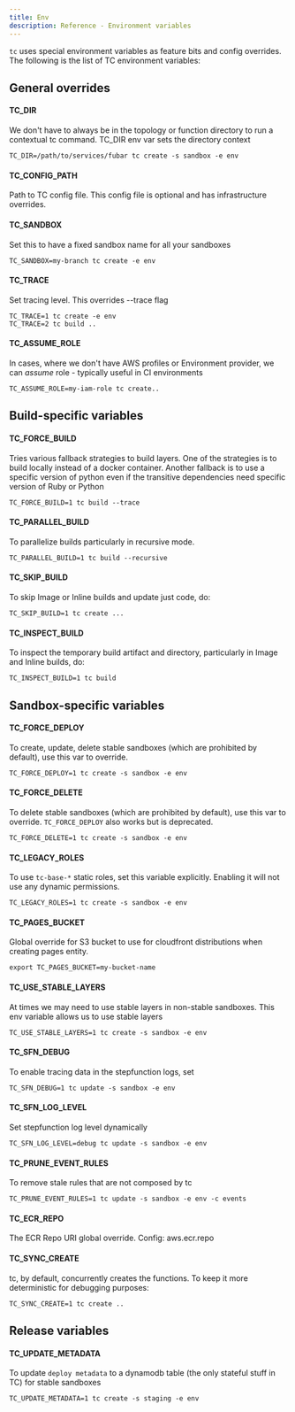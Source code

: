 ```yaml
---
title: Env
description: Reference - Environment variables
---
```


`tc` uses special environment variables as feature bits and config overrides. The following is the list of TC environment variables:

## General overrides

#### TC_DIR

We don't have to always be in the topology or function directory to run a contextual tc command. TC_DIR env var sets the directory context

```
TC_DIR=/path/to/services/fubar tc create -s sandbox -e env
```

#### TC_CONFIG_PATH

Path to TC config file. This config file is optional and has infrastructure overrides.


#### TC_SANDBOX

Set this to have a fixed sandbox name for all your sandboxes

```
TC_SANDBOX=my-branch tc create -e env
```

#### TC_TRACE

Set tracing level. This overrides --trace flag

```
TC_TRACE=1 tc create -e env
TC_TRACE=2 tc build ..
```

#### TC_ASSUME_ROLE

In cases, where we don't have AWS profiles or Environment provider, we can _assume_ role - typically useful in CI environments

```
TC_ASSUME_ROLE=my-iam-role tc create..
```

## Build-specific variables


#### TC_FORCE_BUILD

Tries various fallback strategies to build layers. One of the strategies is to build locally instead of a docker container. Another fallback is to use a specific version of python even if the transitive dependencies need specific version of Ruby or Python

```
TC_FORCE_BUILD=1 tc build --trace
```

#### TC_PARALLEL_BUILD

To parallelize builds particularly in recursive mode.

```
TC_PARALLEL_BUILD=1 tc build --recursive
```

#### TC_SKIP_BUILD

To skip Image or Inline builds and update just code, do:

```
TC_SKIP_BUILD=1 tc create ...
```

#### TC_INSPECT_BUILD

To inspect the temporary build artifact and directory, particularly in Image and Inline builds, do:

```
TC_INSPECT_BUILD=1 tc build

```

## Sandbox-specific variables

#### TC_FORCE_DEPLOY

To create, update, delete stable sandboxes (which are prohibited by default), use this var to override.

```
TC_FORCE_DEPLOY=1 tc create -s sandbox -e env
```

#### TC_FORCE_DELETE

To delete stable sandboxes (which are prohibited by default), use this var to override. `TC_FORCE_DEPLOY` also works but is deprecated.

```
TC_FORCE_DELETE=1 tc create -s sandbox -e env
```

#### TC_LEGACY_ROLES

To use `tc-base-*` static roles, set this variable explicitly. Enabling it will not use any dynamic permissions.

```
TC_LEGACY_ROLES=1 tc create -s sandbox -e env
```

#### TC_PAGES_BUCKET

Global override for S3 bucket to use for cloudfront distributions when creating pages entity.

```
export TC_PAGES_BUCKET=my-bucket-name
```

#### TC_USE_STABLE_LAYERS

At times we may need to use stable layers in non-stable sandboxes. This env variable allows us to use stable layers

```
TC_USE_STABLE_LAYERS=1 tc create -s sandbox -e env

```

#### TC_SFN_DEBUG

To enable tracing data in the stepfunction logs, set

```
TC_SFN_DEBUG=1 tc update -s sandbox -e env
```

#### TC_SFN_LOG_LEVEL

Set stepfunction log level dynamically

```
TC_SFN_LOG_LEVEL=debug tc update -s sandbox -e env
```

#### TC_PRUNE_EVENT_RULES

To remove stale rules that are not composed by tc

```
TC_PRUNE_EVENT_RULES=1 tc update -s sandbox -e env -c events
```

#### TC_ECR_REPO

The ECR Repo URI global override. Config: aws.ecr.repo

#### TC_SYNC_CREATE

tc, by default, concurrently creates the functions. To keep it more deterministic for debugging purposes:

```
TC_SYNC_CREATE=1 tc create ..

```

## Release variables

#### TC_UPDATE_METADATA

To update `deploy metadata` to a dynamodb table (the only stateful stuff in TC) for stable sandboxes

```
TC_UPDATE_METADATA=1 tc create -s staging -e env
```
